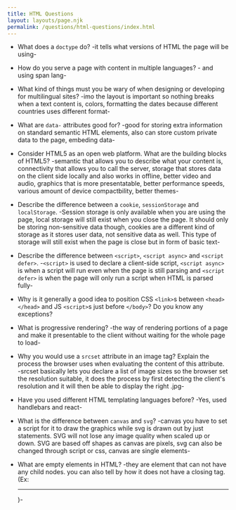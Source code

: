```yaml
---
title: HTML Questions
layout: layouts/page.njk
permalink: /questions/html-questions/index.html
---
```


* What does a `doctype` do? -it tells what versions of HTML the page will be using-

* How do you serve a page with content in multiple languages? -<html lang="en"> and using span lang-

* What kind of things must you be wary of when designing or developing for multilingual sites? -imo the layout is important so nothing breaks when a text content is, colors, formatting the dates because different countries uses different format-

* What are `data-` attributes good for? -good for storing extra information on standard semantic HTML elements, also can store custom private data to the page, embeding data-

* Consider HTML5 as an open web platform. What are the building blocks of HTML5? -semantic that allows you to describe what your content is, connectivity that allows you to call the server, storage that stores data on the client side locally and also works in offline, better video and audio, graphics that is more presentatable, better performance speeds, various amount of device compactbility, better themes-

* Describe the difference between a `cookie`, `sessionStorage` and `localStorage`. -Session storage is only available when you are using the page, local storage will still exist when you close the page. It should only be storing non-sensitive data though, cookies are a different kind of storage as it stores user data, not sensitive data as well. This type of storage will still exist when the page is close but in form of basic text-

* Describe the difference between `<script>`, `<script async>` and `<script defer>`. -`<script>` is used to declare a client-side script, `<script async>` is when a script will run even when the page is still parsing  and `<script defer>` is when the page will only run a script when HTML is parsed fully-

* Why is it generally a good idea to position CSS `<link>`s between `<head></head>` and JS `<script>`s just before `</body>`? Do you know any exceptions?

* What is progressive rendering? -the way of rendering portions of a page and make it presentable to the client without waiting for the whole page to load-

* Why you would use a `srcset` attribute in an image tag? Explain the process the browser uses when evaluating the content of this attribute. -srcset basically lets you declare a list of image sizes so the browser set the resolution suitable, it does the process by first detecting the client's resolution and it will then be able to display the right .jpg-

* Have you used different HTML templating languages before? -Yes, used handlebars and react-

* What is the difference between `canvas` and `svg`? -canvas you have to set a script for it to draw the graphics while svg is drawn out by just statements. SVG will not lose any image quality when scaled up or down. SVG are based off shapes as canvas are pixels, svg can also be changed through script or css, canvas are single elements-

* What are empty elements in HTML? -they are element that can not have any child nodes. you can also tell by how it does not have a closing tag. (Ex: <hr>)-

